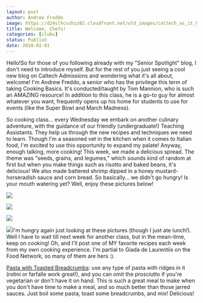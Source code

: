 ```yaml
---
layout: post
author: Andrew Freddo
image: https://d24slhcvzhzz82.cloudfront.net/old_images/caltech_as_it_happens/6a0105349b8251970b0120a83c3631970b.jpg
title: Welcome, Chefs!
categories: [clubs]
status: Publish
date: 2010-02-01
---
```


Hello!So for those of you following already with my "Senior Spotlight" blog, I don't need to introduce myself. But for the rest of you just seeing a cool new blog on Caltech Admissions and wondering what it's all about, welcome! I'm Andrew Freddo, a senior who has the privilege this term of taking Cooking Basics. It's conducted/taught by Tom Mannion, who is such an AMAZING resource! In addition to this class, he is a go-to guy for almost whatever you want, frequently opens up his home for students to use for events (like the Super Bowl and March Madness).

So cooking class... every Wednesday we embark on another culinary adventure, with the guidance of our friendly (undergraduate!) Teaching Assistants. They help us through the new recipes and techniques we need to learn. Though I'm a seasoned vet in the kitchen when it comes to Italian food, I'm excited to use this opportunity to expand my palate!
Anyway, enough talking, more cooking! This week, we made a delicious spread. The theme was "seeds, grains, and legumes," which sounds kind of random at first but when you make things such as risotto and baked beans, it's delicious! We also made battered shrimp dipped in a honey mustard-horseradish sauce and corn bread. So basically... we didn't go hungry!
Is your mouth watering yet? Well, enjoy these pictures below!


![](https://d24slhcvzhzz82.cloudfront.net/old_images/caltech_as_it_happens/6a0105349b8251970b0120a83c3720970b.jpg)

![](https://d24slhcvzhzz82.cloudfront.net/old_images/caltech_as_it_happens/6a0105349b8251970b0128773f83ca970c.jpg)

![](https://d24slhcvzhzz82.cloudfront.net/old_images/caltech_as_it_happens/6a0105349b8251970b0120a83c3a2c970b.jpg)

![](https://d24slhcvzhzz82.cloudfront.net/old_images/caltech_as_it_happens/6a0105349b8251970b0120a83c3b03970b.jpg)I'm hungry again just looking at these pictures (though I just ate lunch!). Well I have to wait till next week for another class, but in the mean-time, keep on cooking!
Oh, and I'll post one of MY favorite recipes each week from my own cooking experience. I'm partial to Giada de Laurentiis on the Food Network, so many of them are hers :).

[Pasta with Toasted Breadcrumbs](https://www.foodnetwork.com/recipes/giada-de-laurentiis/orecchiette-with-toasted-breadcrumbs-recipe/index.html): use any type of pasta with ridges in it (rotini or farfalle work great!), and you can omit the prosciutto if you're vegetarian or don't have it on hand. This is such a great meal to make when you don't have time to make a meal, and so much better than those jarred sauces. Just boil some pasta, toast some breadcrumbs, and mix! Delicious!
